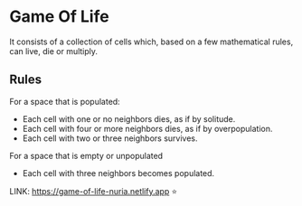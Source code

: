 # Game Of Life

It consists of a collection of cells which, based on a few mathematical rules, can live, die or multiply.

## Rules
For a space that is populated:
- Each cell with one or no neighbors dies, as if by solitude.
- Each cell with four or more neighbors dies, as if by overpopulation.
- Each cell with two or three neighbors survives.

For a space that is empty or unpopulated
- Each cell with three neighbors becomes populated.

LINK: https://game-of-life-nuria.netlify.app ⭐️

